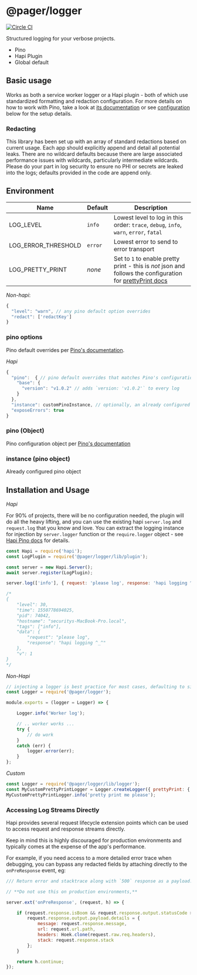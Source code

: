 # @pager/logger
[![Circle CI](https://circleci.com/gh/pagerinc/logger.svg?style=svg&circle-token=5d187ad739918f3029e28534e5bf046ece8120ae)](https://circleci.com/gh/pagerinc/logger)

Structured logging for your verbose projects.
- Pino
- Hapi Plugin
- Global default

## Basic usage

Works as both a service worker logger or a Hapi plugin - both of which use standardized formatting and redaction configuration. For more details on how to work with Pino, take a look at [its documentation](https://github.com/pinojs/pino) or see [configuration](#Configuration) below for the setup details.

### Redacting

This library has been set up with an array of standard redactions based on current usage. Each app should explicitly append and detail all potential leaks. There are no wildcard defaults because there are large associated performance issues with wildcards, particularly intermediate wildcards. Please do your part in log security to ensure no PHI or secrets are leaked into the logs; defaults provided in the code are append only.

## Environment

| Name | Default | Description |
|------|---------|-------------|
| LOG_LEVEL | `info` | Lowest level to log in this order: `trace`, `debug`, `info`, `warn`, `error`, `fatal` |
| LOG_ERROR_THRESHOLD | `error` | Lowest error to send to error transport |
| LOG_PRETTY_PRINT | _none_ | Set to `1` to enable pretty print - this is *not* json and follows the configuration for [prettyPrint docs](https://github.com/pinojs/pino-pretty#pino-pretty) |

*Non-hapi*:
```javascript
{
  "level": "warn", // any pino default option overrides
  "redact": ['redactKey']
}
```

### pino options
Pino default overrides per [Pino's documentation](https://github.com/pinojs/pino/blob/master/docs/api.md#options-object).

*Hapi*
```javascript
{
  "pino":  { // pino default overrides that matches Pino's configuration documentation
    "base": {
      "version": "v1.0.2" // adds `version: 'v1.0.2'` to every log
    }
  },
  "instance": customPinoInstance, // optionally, an already configured pino instance,
  "exposeErrors": true
}
```

### pino (Object)
Pino configuration object per [Pino's documentation](https://github.com/pinojs/pino/blob/master/docs/api.md#options-object)

### instance (pino object)
Already configured pino object

## Installation and Usage

*Hapi*

For 90% of projects, there will be no configuration needed, the plugin will do all the heavy lifting, and you can use the existing hapi `server.log` and `request.log` that you know and love. You can extract the logging instance for injection by `server.logger` function or the `require.logger` object - see [Hapi Pino docs](https://github.com/pinojs/hapi-pino#server-decorations) for details.

```javascript
const Hapi = require('hapi');
const LogPlugin = require('@pager/logger/lib/plugin');

const server = new Hapi.Server();
await server.register(LogPlugin);

server.log(['info'], { request: 'please log', response: 'hapi logging ^_^' });

/*
{
    "level": 30,
    "time": 1550778694025,
    "pid": 74042,
    "hostname": "securitys-MacBook-Pro.local",
    "tags": ["info"],
    "data": {
        "request": "please log",
        "response": "hapi logging ^_^"
    },
    "v": 1
}
*/
```

*Non-Hapi*
```javascript
// injecting a logger is best practice for most cases, defaulting to singleton is acceptable
const Logger = require('@pager/logger');

module.exports = (logger = Logger) => {

    Logger.info('Worker log');

    // .. worker works ...
    try {
        // do work
    }
    catch (err) {
        logger.error(err);
    }
};
```

*Custom*
```javascript
const Logger = require('@pager/logger/lib/logger');
const MyCustomPrettyPrintLogger = Logger.createLogger({ prettyPrint: { colorize: false } });
MyCustomPrettyPrintLogger.info('pretty print me please');
```

### Accessing Log Streams Directly

Hapi provides several request lifecycle extension points which can be used to access request and response streams directly.

Keep in mind this is highly discouraged for production environments and typically comes at the expense of the app's performance.

For example, if you need access to a more detailed error trace when debugging, you can bypass any redacted fields by attaching directly to the `onPreResponse` event, eg:


```javascript
/// Return error and stacktrace along with `500` response as a payload.

// **Do not use this on production environments,**

server.ext('onPreResponse', (request, h) => {

    if (request.response.isBoom && request.response.output.statusCode >= 500) {
        request.response.output.payload.details = {
            message: request.response.message,
            url: request.url.path,
            headers: Hoek.clone(request.raw.req.headers),
            stack: request.response.stack
        };
    }

    return h.continue;
});
```
